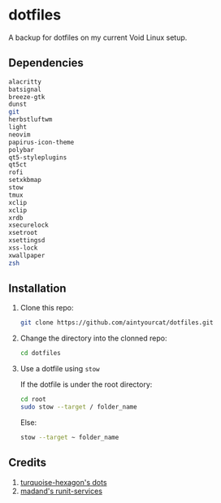 # dotfiles
A backup for dotfiles on my current Void Linux setup.

## Dependencies
```sh
alacritty
batsignal
breeze-gtk
dunst
git
herbstluftwm
light
neovim
papirus-icon-theme
polybar
qt5-styleplugins
qt5ct
rofi
setxkbmap
stow
tmux
xclip
xclip
xrdb
xsecurelock
xsetroot
xsettingsd
xss-lock
xwallpaper
zsh
```

## Installation
1. Clone this repo:

    ```sh
    git clone https://github.com/aintyourcat/dotfiles.git
    ```
2. Change the directory into the clonned repo:

    ```sh
    cd dotfiles
    ```
3. Use a dotfile using `stow`

    If the dotfile is under the root directory:
    ```sh
    cd root
    sudo stow --target / folder_name
    ```
    Else:
    ```sh
    stow --target ~ folder_name
    ```

## Credits
1. [turquoise-hexagon's dots](https://github.com/turquoise-hexagon/dots)
2. [madand's runit-services](https://github.com/madand/runit-services)
